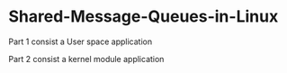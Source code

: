 # Shared-Message-Queues-in-Linux

Part 1 consist a User space application

Part 2 consist a kernel module application
